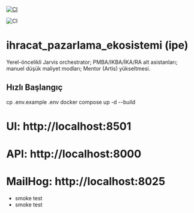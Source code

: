 [![CI](https://github.com/Rasimai/ihracat_pazarlama_ekosistemi/actions/workflows/ci.yml/badge.svg)](https://github.com/Rasimai/ihracat_pazarlama_ekosistemi/actions/workflows/ci.yml)

![CI](https://github.com/Rasimai/ihracat_pazarlama_ekosistemi/actions/workflows/ci.yml/badge.svg)

# ihracat_pazarlama_ekosistemi (ipe)
Yerel-öncelikli Jarvis orchestrator; PMBA/IKBA/İKA/RA alt asistanları; manuel düşük maliyet modları; Mentor (Artis) yükseltmesi.

## Hızlı Başlangıç
cp .env.example .env
docker compose up -d --build
# UI: http://localhost:8501
# API: http://localhost:8000
# MailHog: http://localhost:8025
- smoke test
- smoke test
